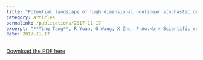 ```yaml
---
title: "Potential landscape of high dimensional nonlinear stochastic dynamics with large noise"
category: articles
permalink: /publications/2017-11-17
excerpt: "**Ying Tang**, R Yuan, G Wang, X Zhu, P Ao.<br> Scientific reports 7 (1), 15762"
date: 2017-11-17
---
```


[Download the PDF here](https://github.com/jamestang23/jamestang23.github.io/blob/master/5.pdf)
